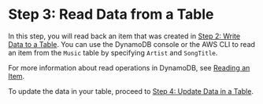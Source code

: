 # Step 3: Read Data from a Table<a name="getting-started-step-3"></a>

In this step, you will read back an item that was created in [Step 2: Write Data to a Table](getting-started-step-2.md)\. You can use the DynamoDB console or the AWS CLI to read an item from the `Music` table by specifying `Artist` and `SongTitle`\. 

For more information about read operations in DynamoDB, see [Reading an Item](WorkingWithItems.md#WorkingWithItems.ReadingData)\. 

To update the data in your table, proceed to [Step 4: Update Data in a Table](getting-started-step-4.md)\.